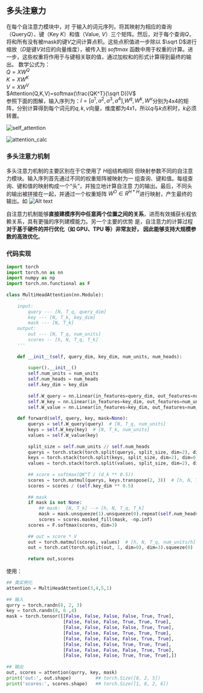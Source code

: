## 多头注意力
在每个自注意力模块中，对 于输入的词元序列，将其映射为相应的查询（Query$Q$）、键（Key $K$）和值（Value, $V$）三个矩阵。然后，对于每个查询$Q$，将和所有没有被mask的键$V$之间计算点积。这些点积值进一步除以 $\sqrt D$进行缩放（$D$是键$V$对应的向量维度），被传入到 $softmax$ 函数中用于权重的计算。进一步，这些权重将作用于与键相关联的值，通过加权和的形式计算得到最终的输出。
数学公式为：\
$Q = XW^Q$\
$K=XW^K$\
$V=XW^V$\
$Attention(Q,K,V)=softmax(\frac{QK^T}{\sqrt D})V$\
参照下面的图解，输入序列为：$I=[a^1,a^2,a^3,a^4]$,$W^q,W^k,W^v$分别为4x4的矩阵，分别计算得到每个词元的$q,k,v$向量，维度都为4x1，所以$q$与$k$点积时，$k$必须转置。

![self_attention](../_img/self_attention.png)

![attention_calc](../_img/attention_calc.png)

### 多头注意力机制
多头注意力机制的主要区别在于它使用了 $H$组结构相同 但映射参数不同的自注意力模块。输入序列首先通过不同的权重矩阵被映射为一 组查询、键和值。每组查询、键和值的映射构成一个“头”，并独立地计算自注意 力的输出。最后，不同头的输出被拼接在一起，并通过一个权重矩阵  $W^O∈R^{H*H}$进行映射，产生最终的输出。如
![Alt text](../_img/MHA_headn.png)

自注意力机制能够**直接建模序列中任意两个位置之间的关系**，进而有效捕获长程依赖关系，具有更强的序列建模能力。另一个主要的优势 是，自注意力的计算过程**对于基于硬件的并行优化（如 GPU、TPU 等）非常友好， 因此能够支持大规模参数的高效优化**。


### 代码实现
```python
import torch
import torch.nn as nn
import numpy as np
import torch.nn.functional as F
 
class MultiHeadAttention(nn.Module):
    '''
    input:
        query --- [N, T_q, query_dim] 
        key --- [N, T_k, key_dim]
        mask --- [N, T_k]
    output:
        out --- [N, T_q, num_units]
        scores -- [h, N, T_q, T_k]
    '''
 
    def __init__(self, query_dim, key_dim, num_units, num_heads):
 
        super().__init__()
        self.num_units = num_units
        self.num_heads = num_heads
        self.key_dim = key_dim
 
        self.W_query = nn.Linear(in_features=query_dim, out_features=num_units, bias=False)
        self.W_key = nn.Linear(in_features=key_dim, out_features=num_units, bias=False)
        self.W_value = nn.Linear(in_features=key_dim, out_features=num_units, bias=False)
 
    def forward(self, query, key, mask=None):
        querys = self.W_query(query)  # [N, T_q, num_units]
        keys = self.W_key(key)  # [N, T_k, num_units]
        values = self.W_value(key)
 
        split_size = self.num_units // self.num_heads
        querys = torch.stack(torch.split(querys, split_size, dim=2), dim=0)  # [h, N, T_q, num_units/h]
        keys = torch.stack(torch.split(keys, split_size, dim=2), dim=0)  # [h, N, T_k, num_units/h]
        values = torch.stack(torch.split(values, split_size, dim=2), dim=0)  # [h, N, T_k, num_units/h]
 
        ## score = softmax(QK^T / (d_k ** 0.5))
        scores = torch.matmul(querys, keys.transpose(2, 3))  # [h, N, T_q, T_k]
        scores = scores / (self.key_dim ** 0.5)
 
        ## mask
        if mask is not None:
            ## mask:  [N, T_k] --> [h, N, T_q, T_k]
            mask = mask.unsqueeze(1).unsqueeze(0).repeat(self.num_heads,1,querys.shape[2],1)
            scores = scores.masked_fill(mask, -np.inf)
        scores = F.softmax(scores, dim=3)
 
        ## out = score * V
        out = torch.matmul(scores, values)  # [h, N, T_q, num_units/h]
        out = torch.cat(torch.split(out, 1, dim=0), dim=3).squeeze(0)  # [N, T_q, num_units]
 
        return out,scores
```

使用：
```python
## 类实例化
attention = MultiHeadAttention(3,4,5,1)
 
## 输入
qurry = torch.randn(8, 2, 3)
key = torch.randn(8, 6 ,4)
mask = torch.tensor([[False, False, False, False, True, True],
                     [False, False, False, True, True, True],
                     [False, False, False, False, True, True],
                     [False, False, False, True, True, True],
                     [False, False, False, False, True, True],
                     [False, False, False, True, True, True],
                     [False, False, False, False, True, True],
                     [False, False, False, True, True, True],])
 
## 输出
out, scores = attention(qurry, key, mask)
print('out:', out.shape)         ## torch.Size([8, 2, 5])
print('scores:', scores.shape)   ## torch.Size([1, 8, 2, 6])
```
